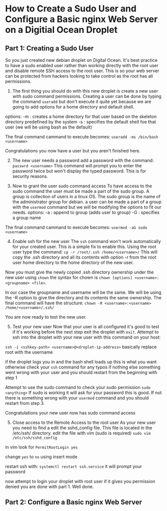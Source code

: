 # How to Create a Sudo User and Configure a Basic nginx Web Server on a Digitial Ocean Droplet
## Part 1: Creating a Sudo User
So you just created new debian droplet on Digital Ocean. It's best practice to have a sudo enabled user rather
than working directly with the root user and disable remote SSH access to the root user. This is so your web 
server can be protected from hackers looking to take control as the root has all permissions.

1. The first thing you should do with this new droplet is create a new user with sudo command permissions.
Creating a user can be done by typing the command `useradd` but don't execute it quite yet because we are going 
to add options for a home directory and default shell.

options:
-m : creates a home directory for that user based on the skeleton directory predefined by the system
-s : specifies the default shell foe that user (we will be using bash as the default)

The final command cammand to execute becomes:
```useradd -ms /bin/bash <username>```

Congratulations you now have a user but you aren't finished here. 

2. The new user needs a password
add a password with the command:
```passwrd <username>```
This command will prompt you to enter the password twice but won't display the typed password. 
This is for security reasons.

3. Now to grant the user sudo command access
To have access to the sudo command the user must be made a part of the sudo group.
A group is collection of users in a linux OS.
The sudo group is the name of the administrator group for debian.
a user can be made a part of a group with the `usermod` command 
but we will be modifying the options to fit our needs.
options:
-a : append to group (adds user to group)
-G : specifies a group name

The final command cammand to execute becomes:
```usermod -aG sudo <username>```

4. Enable ssh for the new user
The `ssh` command won't work automatically for your created user.
This is a simple fix to enable this.
Using the root user type the command:
```cp -r /root/.ssh /home/<username>/```
This will copy the .ssh directory and all its contents with option -r from the root user home directory to the
home directory of the new user.

Now you must give the newly copied .ssh directory ownership under the new user using `chown`
the syntax for chown is `chown [options] <username>:<groupname> <file>`.

In our case the groupname and username will be the same.
We will be using the -R option to give the directory and its contents the same ownership.
The final command will have the structure:
```chown -R <username>:<username> /home/<username>/.ssh/``` 

You are now ready to test the new user.

5. Test your new user
Now that your user is all configured it's good to test if it's working before the next step
exit the droplet with `exit`. Attempt to ssh into the droplet with your new user with this command on your host:

```ssh -i <sshkey-path> <username>@<droplet-ip-address>```
basically replace root with the username

if the droplet logs you in and the bash shell loads up this is what you want
otherwise check your `ssh` command for any typos
if nothing else something went wrong with your user and you should restart from the beginning with step 1

Attempt to use the sudo command to check your sudo permission
```sudo <anything>```
If sudo is working it will ask for your password this is good.
If not there is something wrong with your `usermod` command and you should restart from step 3.

Congratulations your new user now has sudo command access

5. Close access to the Remote Access to the root user
As your new user you need to find a edit the sshd_config file.
This file is located in the /etc/ssh/ directory.
edit the file with vim (sudo is required)
```sudo vim /etc/ssh/sshd_config```

in vim look for `PermitRootLogin yes`

change `yes` to `no` using insert mode

restart ssh with:
```systemctl restart ssh.service```
it will prompt your password

now attempt to login your droplet with root user
if it gives you permission denied you are done with part 1. Well done.

## Part 2: Configure a Basic nginx Web Server


